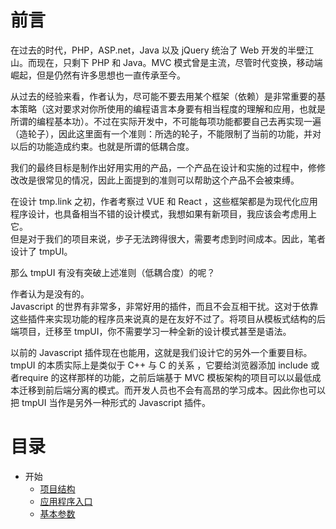 # 前言
在过去的时代，PHP，ASP.net，Java 以及 jQuery 统治了 Web 开发的半壁江山。而现在，只剩下 PHP 和 Java。MVC 模式曾是主流，尽管时代变换，移动端崛起，但是仍然有许多思想也一直传承至今。

从过去的经验来看，作者认为，尽可能不要去用某个框架（依赖）是非常重要的基本策略（这对要求对你所使用的编程语言本身要有相当程度的理解和应用，也就是所谓的编程基本功）。不过在实际开发中，不可能每项功能都要自己去再实现一遍（造轮子），因此这里面有一个准则：所选的轮子，不能限制了当前的功能，并对以后的功能造成约束。也就是所谓的低耦合度。

我们的最终目标是制作出好用实用的产品，一个产品在设计和实施的过程中，修修改改是很常见的情况，因此上面提到的准则可以帮助这个产品不会被束缚。

在设计 tmp.link 之初，作者考察过 VUE 和 React ，这些框架都是为现代化应用程序设计，也具备相当不错的设计模式，我想如果有新项目，我应该会考虑用上它。  
但是对于我们的项目来说，步子无法跨得很大，需要考虑到时间成本。因此，笔者设计了 tmpUI。  

那么 tmpUI 有没有突破上述准则（低耦合度）的呢？  

作者认为是没有的。  
Javascript 的世界有非常多，非常好用的插件，而且不会互相干扰。这对于依靠这些插件来实现功能的程序员来说真的是在友好不过了。将项目从模板式结构的后端项目，迁移至 tmpUI，你不需要学习一种全新的设计模式甚至是语法。

以前的 Javascript 插件现在也能用，这就是我们设计它的另外一个重要目标。  
tmpUI 的本质实际上是类似于 C++ 与 C 的关系 ，它要给浏览器添加 include 或者require 的这样那样的功能，之前后端基于 MVC 模板架构的项目可以以最低成本迁移到前后端分离的模式。而开发人员也不会有高昂的学习成本。因此你也可以把 tmpUI 当作是另外一种形式的 Javascript 插件。

# 目录
* 开始
  * [项目结构](./start-1.md)
  * [应用程序入口](./start-2.md)
  * [基本参数](./start-3.md)
